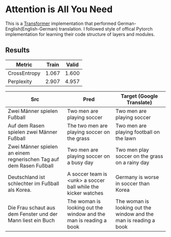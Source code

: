 # Attention is All You Need

This is a [Transformer](https://arxiv.org/abs/1706.03762) implementation that performed German-English(English-German) translation. I followed style of offical Pytorch implementation for learning their code structure of layers and modules.

## Results
|Metric|Train|Valid|
|---|---|---|
|CrossEntropy|1.067|1.600|
|Perplexity|2.907|4.957|

|Src|Pred|Target (Google Translate)|
|---|---|---|
|Zwei Männer spielen Fußball|Two men are playing soccer|Two men are playing soccer|
|Auf dem Rasen spielen zwei Männer Fußball|The two men are playing soccer on the grass|Two men are playing football on the lawn|
|Zwei Männer spielen an einem regnerischen Tag auf dem Rasen Fußball|Two men are playing soccer on a busy day|Two men play soccer on the grass on a rainy day|
|Deutschland ist schlechter im Fußball als Korea.|A soccer team is \<unk> a soccer ball while the kicker watches|Germany is worse in soccer than Korea|
|Die Frau schaut aus dem Fenster und der Mann liest ein Buch|The woman is looking out the window and the man is reading a book|The woman is looking out the window and the man is reading a book|